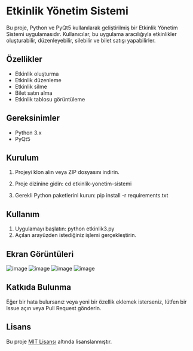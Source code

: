# Etkinlik Yönetim Sistemi

Bu proje, Python ve PyQt5 kullanılarak geliştirilmiş bir Etkinlik Yönetim Sistemi uygulamasıdır. Kullanıcılar, bu uygulama aracılığıyla etkinlikler oluşturabilir, düzenleyebilir, silebilir ve bilet satışı yapabilirler.

## Özellikler

- Etkinlik oluşturma
- Etkinlik düzenleme
- Etkinlik silme
- Bilet satın alma
- Etkinlik tablosu görüntüleme

## Gereksinimler

- Python 3.x
- PyQt5

## Kurulum

1. Projeyi klon alın veya ZIP dosyasını indirin.

2. Proje dizinine gidin: cd etkinlik-yonetim-sistemi
3. Gerekli Python paketlerini kurun: pip install -r requirements.txt

 ## Kullanım

1. Uygulamayı başlatın: python etkinlik3.py
2. Açılan arayüzden istediğiniz işlemi gerçekleştirin.

## Ekran Görüntüleri

![image](https://github.com/numyy/Python-pyqt5-Projeleri/assets/148050750/ca9122c6-09dc-431a-92ce-78759d3d07bc)
![image](https://github.com/numyy/Python-pyqt5-Projeleri/assets/148050750/91d76376-7ffc-44ac-9f6c-1d564d1cf9b3)
![image](https://github.com/numyy/Python-pyqt5-Projeleri/assets/148050750/4eadb7d2-ecc2-410a-8d96-6c926da33999)
![image](https://github.com/numyy/Python-pyqt5-Projeleri/assets/148050750/ca57ac07-87d4-40b7-9ca5-d420bcec6c23)

## Katkıda Bulunma

Eğer bir hata bulursanız veya yeni bir özellik eklemek isterseniz, lütfen bir Issue açın veya Pull Request gönderin.

## Lisans

Bu proje [MIT Lisansı](LICENSE) altında lisanslanmıştır.
